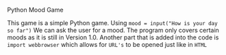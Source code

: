 Python Mood Game

This game is a simple Python game. Using ``` mood = input("How is your day so far") ``` We can ask the user for a mood. The program only covers certain moods as it is still in Version 1.0. Another part that is added into the code is ``` import webbrowser ``` which allows for ``` URL's ``` to be opened just like in ```` HTML ````